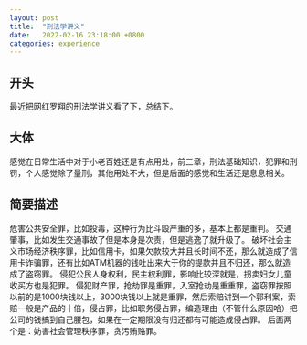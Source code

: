 ```yaml
---
layout: post
title:  "刑法学讲义"
date:   2022-02-16 23:18:00 +0800
categories: experience
---
```

[](刑法学讲义)

## 开头
最近把网红罗翔的刑法学讲义看了下，总结下。
## 大体
感觉在日常生活中对于小老百姓还是有点用处，前三章，刑法基础知识，犯罪和刑罚，个人感觉除了量刑，其他用处不大，但是后面的感觉和生活还是息息相关。
## 简要描述
危害公共安全罪，比如投毒，这种行为比斗殴严重的多，基本上都是重判。
交通肇事，比如发生交通事故了但是本身是次责，但是逃逸了就升级了。
破坏社会主义市场经济秩序罪，比如信用卡，如果欠款较大并且长时间不还，那么就造成了信用卡诈骗罪，还有比如ATM机器的钱吐出来大于你的提款并且不归还，那么就造成了盗窃罪。
侵犯公民人身权利，民主权利罪，影响比较深就是，拐卖妇女儿童收买方也是犯罪。
侵犯财产罪，抢劫罪是重罪，入室抢劫是重重罪，盗窃罪按照以前的是1000块钱以上，3000块钱以上就是重罪，然后索赔讲到一个郭利案，索赔一般是产品的十倍，侵占罪，比如职务侵占罪，编造理由（不管什么原因哈）把公司的钱搞到自己腰包，如果在一定期限没有归还都有可能造成侵占罪。
后面两个是：妨害社会管理秩序罪，贪污贿赂罪。
